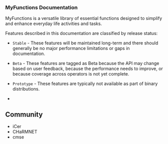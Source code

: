 ### MyFunctions Documentation



MyFunctions is a versatile library of essential functions designed to simplify and enhance everyday life activities and tasks.

 Features described in this documentation are classified by release status:


* `Stable` - These features will be maintained long-term and there should generally be no major performance limitations or gaps in documentation.

* `Beta` - These features are tagged as Beta because the API may change based on user feedback, because the performance needs to improve, or because coverage across operators is not yet complete.
* `Prototype` - These features are typically not available as part of binary distributions.
* 

## Community 
* iCer 
* CHaRMNET
* cmse


